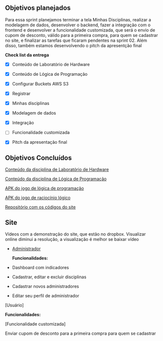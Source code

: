 ## Objetivos planejados
Para essa sprint planejamos terminar a tela Minhas Disciplinas, realizar a modelagem de dados, desenvolver o backend, fazer a integração com o frontend e desenvolver a funcionalidade customizada, que será o envio de cupom de desconto, válido para a primeira compra, para quem se cadastrar no site, e finalizar as tarefas que ficaram pendentes na sprint 02. Além disso, também estamos desenvolvendo o pitch da apresentção final


**Check list da entrega**
- [X] Conteúdo de Laboratório de Hardware
- [X] Conteúdo de Lógica de Programação
- [X] Configurar Buckets AWS S3
- [X] Registrar
- [X] Minhas disciplinas
- [X] Modelagem de dados
- [X] Integração
- [ ] Funcionalidade customizada
- [X] Pitch da apresentação final



## Objetivos Concluídos

[Conteúdo da disciplina de Laboratório de Hardware](https://github.com/PI-Grupo-3/prot-tipo/blob/master/Conte%C3%BAdo%20das%20Disciplinas/Hardware.pdf)

[Conteúdo da disciplina de Lógica de Programação](https://github.com/PI-Grupo-3/prot-tipo/blob/master/Conte%C3%BAdo%20das%20Disciplinas/Conte%C3%BAdo%20L%C3%B3gica%20de%20programa%C3%A7%C3%A3o.pdf)

[APK do jogo de lógica de programação](https://github.com/PI-Grupo-3/prot-tipo/blob/master/APK%20dos%20jogos/Lightbot%20Code%20Hour_v1.1.6_apkpure.com.apk)

[APK do jogo de raciocínio lógico](https://github.com/PI-Grupo-3/prot-tipo/blob/master/APK%20dos%20jogos/Problemas%20de%20l%C3%B3gica_v1.0.4_apkpure.com.apk)

[Repositório com os códigos do site](https://github.com/PI-Grupo-3/e-scholar)



## Site

Vídeos com a demonstração do site, que estão no dropbox. Visualizar online diminui a resolução, a visualização é melhor se baixar vídeo

* [Administrador](https://www.dropbox.com/s/9rosbysvngz9tix/2020-11-29%2016-18-51.mkv?dl=0)

  **Funcionalidades:**
* Dashboard com indicadores
* Cadastrar, editar e excluir disciplinas
* Cadastrar novos administradores 
* Editar seu perfil de administrador


[Usuário]

**Funcionalidades:**

[Funcionalidade customizada]

Enviar cupom de desconto para a primeira compra para quem se cadastrar

